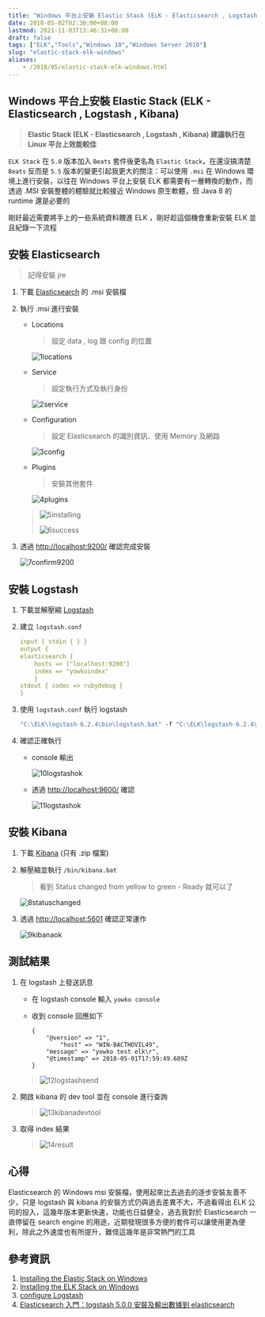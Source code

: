 ```yaml
---
title: "Windows 平台上安裝 Elastic Stack (ELK - Elasticsearch , Logstash , Kibana)"
date: 2018-05-02T02:30:00+08:00
lastmod: 2021-11-03T13:46:31+08:00
draft: false
tags: ["ELK","Tools","Windows 10","Windows Server 2016"]
slug: "elastic-stack-elk-windows"
aliases:
    - /2018/05/elastic-stack-elk-windows.html
---
```

## Windows 平台上安裝 Elastic Stack (ELK - Elasticsearch , Logstash , Kibana)

> **Elastic Stack (ELK - Elasticsearch , Logstash , Kibana) 建議執行在 Linux 平台上效能較佳**

`ELK Stack` 在 `5.0` 版本加入 `Beats` 套件後更名為 `Elastic Stack`，在還沒搞清楚 `Beats` 反而是 `5.5` 版本的變更引起我更大的關注：可以使用 `.msi` 在 Windows 環境上進行安裝，以往在 Windows 平台上安裝 ELK 都需要有一層轉換的動作，而透過 .MSI 安裝整體的體驗就比較接近 Windows 原生軟體，但 Java 8 的 runtime 還是必要的

剛好最近需要將手上的一些系統資料餵進 ELK ，剛好趁這個機會重新安裝 ELK 並且紀錄一下流程

## 安裝 Elasticsearch  

> 記得安裝 jre

1. 下載 [Elasticsearch](https://www.elastic.co/cn/downloads/elasticsearch) 的 .msi 安裝檔
2. 執行 .msi 進行安裝
    - Locations

        > 設定 data , log 跟 config 的位置

        ![1locations](https://user-images.githubusercontent.com/3851540/39487060-9e221d6c-4db0-11e8-9a09-92ae4a5a31b3.png)
    - Service

        > 設定執行方式及執行身份

        ![2service](https://user-images.githubusercontent.com/3851540/39487062-9e6992e6-4db0-11e8-8f28-1f5132b75985.png)
    - Configuration

        > 設定 Elasticsearch 的識別資訊、使用 Memory 及網路

        ![3config](https://user-images.githubusercontent.com/3851540/39487063-9e9496bc-4db0-11e8-8849-f1fbe53074b0.png)
    - Plugins

        > 安裝其他套件

        ![4plugins](https://user-images.githubusercontent.com/3851540/39487064-9ebcbc8c-4db0-11e8-8a2a-24b0d61862c9.png)

    >![5installing](https://user-images.githubusercontent.com/3851540/39487065-9ee6635c-4db0-11e8-9b3b-a43813021ede.png)
    >
    >![6success](https://user-images.githubusercontent.com/3851540/39487066-9f11878a-4db0-11e8-90e4-aeff3b0251e1.png)
3. 透過 <http://localhost:9200/> 確認完成安裝

    ![7confirm9200](https://user-images.githubusercontent.com/3851540/39487067-9f3baa88-4db0-11e8-93af-d355c7e459ac.png)

## 安裝 Logstash

1. 下載並解壓縮 [Logstash](https://www.elastic.co/downloads/logstash)
2. 建立 `logstash.conf`

    ```yml
    input { stdin { } }
    output {
    elasticsearch { 
        hosts => ["localhost:9200"] 
        index => "yowkoindex"  
        }
    stdout { codec => rubydebug }
    }
    ```

3. 使用 `logstash.conf` 執行 logstash

    ```cmd
    "C:\ELK\logstash-6.2.4\bin\logstash.bat" -f "C:\ELK\logstash-6.2.4\config\logstash.conf"
    ```

4. 確認正確執行
    - console 輸出

        ![10logstashok](https://user-images.githubusercontent.com/3851540/39487071-9fbca156-4db0-11e8-9306-cd4d46555c86.png)
    - 透過 <http://localhost:9600/> 確認

        ![11logstashok](https://user-images.githubusercontent.com/3851540/39487072-9fe4d59a-4db0-11e8-854c-28dee8e40c46.png)

## 安裝 Kibana

1. 下載 [Kibana](https://www.elastic.co/cn/downloads/kibana) (只有 .zip 檔案)
2. 解壓縮並執行 `/bin/kibana.bat`

    > 看到 Status changed from yellow to green - Ready 就可以了

    ![8statuschanged](https://user-images.githubusercontent.com/3851540/39487068-9f671c9a-4db0-11e8-93a4-4ba7c9b5ac4e.png)
3. 透過 <http://localhost:5601> 確認正常運作

    ![9kibanaok](https://user-images.githubusercontent.com/3851540/39487069-9f905c9a-4db0-11e8-97fd-a8f4eefac877.png)

## 測試結果

1. 在 logstash 上發送訊息
    - 在 logstash console 輸入 `yowko console`
    - 收到 console 回應如下

        ```config
        {
            "@version" => "1",
                "host" => "WIN-BACTHOVIL49",
            "message" => "yowko test elk\r",
            "@timestamp" => 2018-05-01T17:59:49.689Z
        }
        ```

    >![12logstashsend](https://user-images.githubusercontent.com/3851540/39487073-a00fb88c-4db0-11e8-8819-6b2155355ca7.png)
2. 開啟 kibana 的 dev tool 並在 console 進行查詢

    >![13kibanadevtool](https://user-images.githubusercontent.com/3851540/39487074-a039f1ce-4db0-11e8-887c-ea80b80c8e23.png)
3. 取得 index 結果

    >![14result](https://user-images.githubusercontent.com/3851540/39487075-a064f7e8-4db0-11e8-954c-ad70a4d62688.png)

## 心得

Elasticsearch 的 Windows msi 安裝檔，使用起來比去過去的逐步安裝友善不少，只是 logstash 與 kibana 的安裝方式仍與過去差異不大，不過看得出 ELK 公司的投入，這幾年版本更新快速，功能也日益健全，過去我對於 Elasticsearch 一直停留在 search engine 的用途，近期發現很多方便的套件可以讓使用更為便利，除此之外速度也有所提升，難怪這幾年是非常熱門的工具

## 參考資訊

1. [Installing the Elastic Stack on Windows](https://logz.io/blog/elastic-stack-windows/)
2. [Installing the ELK Stack on Windows](https://logz.io/blog/installing-the-elk-stack-on-windows/)
3. [configure Logstash](https://www.elastic.co/guide/en/logstash/current/configuration.html#configuration)
4. [Elasticsearch 入門：logstash 5.0.0 安裝及輸出數據到 elasticsearch](https://blog.csdn.net/kk185800961/article/details/54430493)
